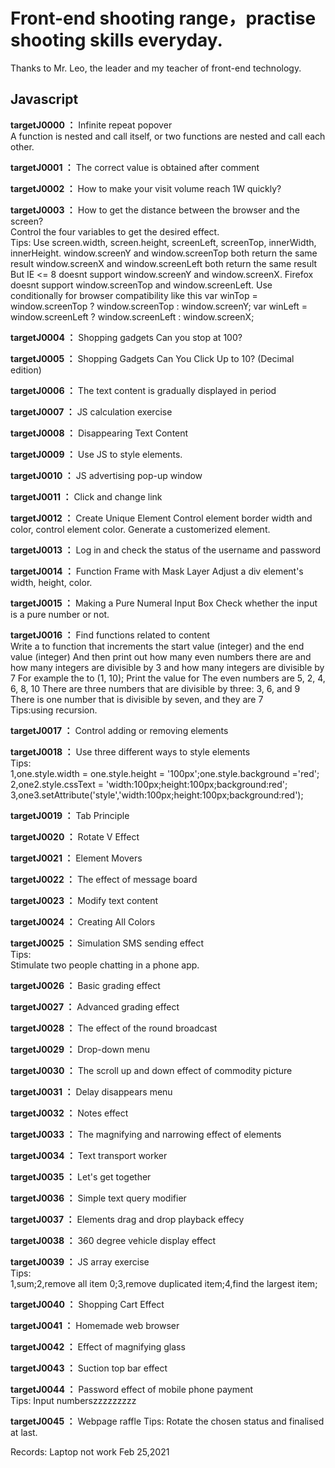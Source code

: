 # Front-end shooting range，practise shooting skills everyday. 
Thanks to Mr. Leo, the leader and my teacher of front-end technology.

## Javascript

**targetJ0000 ：** Infinite repeat popover  
A function is nested and call itself, or two functions are nested and call each other.

**targetJ0001 ：** The correct value is obtained after comment

**targetJ0002 ：** How to make your visit volume reach 1W quickly? 

**targetJ0003 ：** How to get the distance between the browser and the screen?<br>
Control the four variables to get the desired effect. <br>
Tips: Use screen.width, screen.height, screenLeft, screenTop, innerWidth, innerHeight.
    window.screenY and window.screenTop both return the same result
    window.screenX and window.screenLeft both return the same result
    But IE <= 8 doesnt support window.screenY and window.screenX.
    Firefox doesnt support window.screenTop and window.screenLeft.
    Use conditionally for browser compatibility like this
    var winTop = window.screenTop ? window.screenTop : window.screenY;
    var winLeft = window.screenLeft ? window.screenLeft : window.screenX;

**targetJ0004 ：** Shopping gadgets Can you stop at 100? 

**targetJ0005 ：** Shopping Gadgets Can You Click Up to 10? (Decimal edition) 

**targetJ0006 ：** The text content is gradually displayed in period 

**targetJ0007 ：** JS calculation exercise

**targetJ0008 ：** Disappearing Text Content 

**targetJ0009 ：** Use JS to style elements. 

**targetJ0010 ：** JS advertising pop-up window 

**targetJ0011 ：** Click and change link

**targetJ0012 ：** Create Unique Element
Control element border width and color, control element color. Generate a customerized element.

**targetJ0013 ：** Log in and check the status of the username and password

**targetJ0014 ：** Function Frame with Mask Layer
Adjust a div element's width, height, color.

**targetJ0015 ：** Making a Pure Numeral Input Box
Check whether the input is a pure number or not.

**targetJ0016 ：** Find functions related to content<br>
Write a to function that increments the start value (integer) and the end value (integer)
And then print out how many even numbers there are and how many integers are divisible by 3 and how many integers are divisible by 7
For example the to (1, 10);
Print the value for
The even numbers are 5, 2, 4, 6, 8, 10
There are three numbers that are divisible by three: 3, 6, and 9
There is one number that is divisible by seven, and they are 7<br>
Tips:using recursion.


**targetJ0017 ：** Control adding or removing elements

**targetJ0018 ：** Use three different ways to style elements<br>
Tips:<br>
1,one.style.width = one.style.height = '100px';one.style.background ='red';<br>
2,one2.style.cssText = 'width:100px;height:100px;background:red';<br>
3,one3.setAttribute('style','width:100px;height:100px;background:red');<br>

**targetJ0019 ：** Tab Principle

**targetJ0020 ：** Rotate V Effect

**targetJ0021 ：** Element Movers

**targetJ0022 ：** The effect of message board

**targetJ0023 ：** Modify text content

**targetJ0024 ：** Creating All Colors

**targetJ0025 ：** Simulation SMS sending effect<br>
Tips:<br>
Stimulate two people chatting in a phone app.

**targetJ0026 ：** Basic grading effect

**targetJ0027 ：** Advanced grading effect

**targetJ0028 ：** The effect of the round broadcast

**targetJ0029 ：** Drop-down menu

**targetJ0030 ：** The scroll up and down effect of commodity picture

**targetJ0031 ：** Delay disappears menu

**targetJ0032 ：** Notes effect

**targetJ0033 ：** The magnifying and narrowing effect of elements

**targetJ0034 ：** Text transport worker

**targetJ0035 ：** Let's get together

**targetJ0036 ：** Simple text query modifier

**targetJ0037 ：** Elements drag and drop playback effecy

**targetJ0038 ：** 360 degree vehicle display effect

**targetJ0039 ：** JS array exercise<br>
Tips:<br>
1,sum;2,remove all item 0;3,remove duplicated item;4,find the largest item;

**targetJ0040 ：** Shopping Cart Effect

**targetJ0041 ：** Homemade web browser

**targetJ0042 ：** Effect of magnifying glass

**targetJ0043 ：** Suction top bar effect

**targetJ0044 ：** Password effect of mobile phone payment<br>
Tips: Input numberszzzzzzzzz

**targetJ0045 ：** Webpage raffle 
Tips: Rotate the chosen status and finalised at last.

Records: Laptop not work Feb 25,2021
